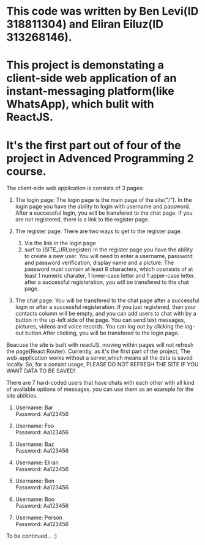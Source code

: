 # This code was written by Ben Levi(ID 318811304) and Eliran Eiluz(ID 313268146). 
# This project is demonstating a client-side web application of an instant-messaging platform(like WhatsApp), which bulit with ReactJS.
# It's the first part out of four of the project in Advenced Programming 2 course.


The client-side web application is consists of 3 pages:

1. The login page:
   The login page is the main page of the site("/"). In the login page you have the ability to login with username and password. After a successful login, you
   will be transfered to the chat page. If you are not registered, there is a link to the register page.
   
2. The register page:
   There are two ways to get to the register page. 
   1. Via the link in the login page
   2. surf to (SITE_URL\register)
   In the register page you have the ability to create a new user. You will need to enter a username, password and password verification, display name and a picture.
   The password must contain at least 8 characters, which cosnsists of at least 1 numeric charater, 1 lower-case letter and 1 upper-case letter.
   after a successful registeration, you will be transfered to the chat page.
   
 3. The chat page:
    You will be transfered to the chat page after a successful login or after a successful registeration. If you just registered, than your contacts column will be empty, 
    and you can add users to chat with by a button in the up-left side of the page. You can send text messages, pictures, videos and voice records.
    You can log out by clicking the log-out button.After clicking, you will be transfered to the login page.

Beacuse the site is built with reactJS, moving within pages will not refresh the page(React Router). Currently, as it's the first part of the project, 
The web-application works without a server,which means all the data is saved locally.
So, for a consist usage, PLEASE DO NOT REFRESH THE SITE IF YOU WANT DATA TO BE SAVED!

There are 7 hard-coded users that have chats with each other with all kind of available options of messages. you can use them as an example for the site abilities.

1. Username: Bar<br />
Password: Aa123456

2. Username: Foo<br />
Password: Aa123456

3. Username: Baz<br />
Password: Aa123456

4. Username: Eliran<br />
Password: Aa123456

5. Username: Ben<br />
Password: Aa123456

6. Username: Boo<br />
Password: Aa123456

7. Username: Person<br />
Password: Aa123456

To be continued... :)
